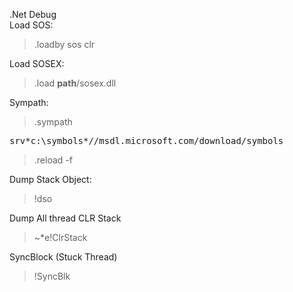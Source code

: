 .Net Debug   
Load SOS:  

> .loadby sos clr  

Load SOSEX:  

> .load **path**/sosex.dll  

Sympath:  

> .sympath 
<pre>
srv*c:\symbols*//msdl.microsoft.com/download/symbols  
</pre>
> .reload -f  

Dump Stack Object:  

> !dso

Dump All thread CLR Stack 

> ~*e!ClrStack  

SyncBlock (Stuck Thread)

> !SyncBlk




